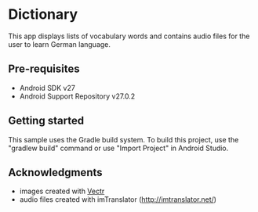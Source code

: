 # Dictionary
This app displays lists of vocabulary words and contains audio files for the user to learn German language.
## Pre-requisites
- Android SDK v27
- Android Support Repository v27.0.2
## Getting started
This sample uses the Gradle build system. To build this project, use the "gradlew build" command or use "Import Project" in Android Studio.
## Acknowledgments
- images created with [Vectr](https://vectr.com/)
- audio files created with imTranslator (http://imtranslator.net/)
